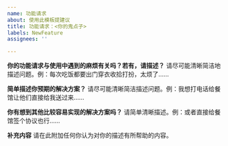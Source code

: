 ```yaml
---
name: 功能请求
about: 使用此模板提建议
title: 功能请求：<你的鬼点子>
labels: NewFeature
assignees: ''

---
```


<!--
功能请求的注意事项：
1. 请务必确定你的 Issue 类型分类正确。请不要用功能请求的模板来咨询使用问题，或是报告软件缺陷。分类不正确的 Issue 可能会被无理由立即关闭。
2. 请务必按模板填写。未按模板填写的 Issue 可能会被无理由立刻关闭。
3. Qv2ray 只是 V2Ray 核心的一个图形界面。他只是一个壳子，所以对 Qv2ray 的代理功能性建议（如自动切换节点、按规则的负载均衡等）需要前往 V2Ray 核心上游反馈，Qv2ray 会直接关闭此类 Issue。
4. Qv2ray 项目组不收经济赞助，也不接有偿的定制功能。一切功能实现与否由开发者定夺，也可以通过 Pull Request 方式加入我们贡献代码。陈述需求请客观理性，切勿道德绑架开发者。
5. Qv2ray 是用户中心而非用户友好哲学，功能请求的重要性不以提出者为准，而是以其活跃维护的开发者为准。若没人想实现这个功能请求，请求随时可能会被关闭。 
-->

**你的功能请求与使用中遇到的麻烦有关吗？若有，请描述？**
请尽可能清晰简洁地描述问题。例：每次吃饭都要出门穿衣收拾打扮，太烦了……

**简单描述你预期的解决方案？**
请尽可能清晰简洁描述问题。例：我想打电话给餐馆让他们直接给我送过来……

**你有想到其他比较容易实现的解决方案吗？**
请简单清晰描述。例：或者直接给餐馆签个协议也行……

**补充内容**
请在此附加任何你认为对你的描述有所帮助的内容。

